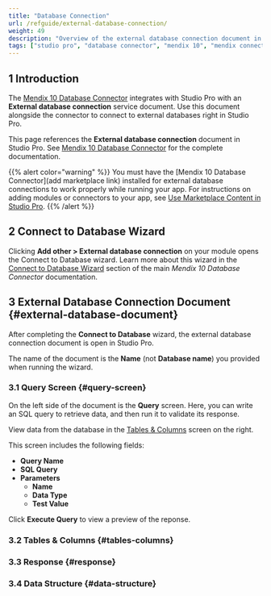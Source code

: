 ```yaml
---
title: "Database Connection"
url: /refguide/external-database-connection/
weight: 49
description: "Overview of the external database connection document in Studio Pro"
tags: ["studio pro", "database connector", "mendix 10", "mendix connect", "connect to database"]
---
```


## 1 Introduction

The [Mendix 10 Database Connector](/appstore/connectors/database-connector-mx10/) integrates with Studio Pro with an **External database connection** service document. Use this document alongside the connector to connect to external databases right in Studio Pro.

This page references the **External database connection** document in Studio Pro. See [Mendix 10 Database Connector](/appstore/connectors/database-connector-mx10/) for the complete documentation. 

{{% alert color="warning" %}}
You must have the [Mendix 10 Database Connector](add marketplace link) installed for external database connections to work properly while running your app. For instructions on adding modules or connectors to your app, see [Use Marketplace Content in Studio Pro](/appstore/general/app-store-content/).
{{% /alert %}}

## 2 Connect to Database Wizard

Clicking **Add other > External database connection** on your module opens the Connect to Database wizard. Learn more about this wizard in the [Connect to Database Wizard](/appstore/connectors/database-connector-mx10/) section of the main *Mendix 10 Database Connector* documentation.

## 3 External Database Connection Document {#external-database-document}

After completing the **Connect to Database** wizard, the external database connection document is open in Studio Pro. 

The name of the document is the **Name** (not **Database name**) you provided when running the wizard.

### 3.1 Query Screen {#query-screen}

On the left side of the document is the **Query** screen. Here, you can write an SQL query to retrieve data, and then run it to validate its response.

View data from the database in the [Tables & Columns](#tables-columns) screen on the right.

This screen includes the following fields:

* **Query Name**
* **SQL Query**
* **Parameters**
    * **Name**
    * **Data Type**
    * **Test Value**

Click **Execute Query** to view a preview of the reponse.

### 3.2 Tables & Columns {#tables-columns}

### 3.3 Response {#response}

### 3.4 Data Structure {#data-structure}